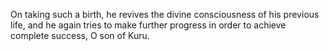 On taking such a birth, he revives the divine consciousness of his previous life, and he again tries to make further progress in order to achieve complete success, O son of Kuru.